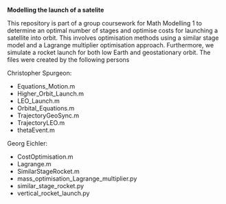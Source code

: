 **Modelling the launch of a satelite** 

This repository is part of a group coursework for Math Modelling 1 to determine an optimal number of stages and
optimise costs for launching a satellite into orbit.
This involves optimisation methods using a similar stage model and a Lagrange multiplier optimisation approach.
Furthermore, we simulate a rocket launch for both low Earth and geostationary orbit.
The files were created by the following persons 

Christopher Spurgeon: 
- Equations_Motion.m
- Higher_Orbit_Launch.m
- LEO_Launch.m
- Orbital_Equations.m
- TrajectoryGeoSync.m
- TrajectoryLEO.m
- thetaEvent.m

Georg Eichler: 
- CostOptimisation.m
- Lagrange.m
- SimilarStageRocket.m
- mass_optimisation_Lagrange_multiplier.py
- similar_stage_rocket.py
- vertical_rocket_launch.py
